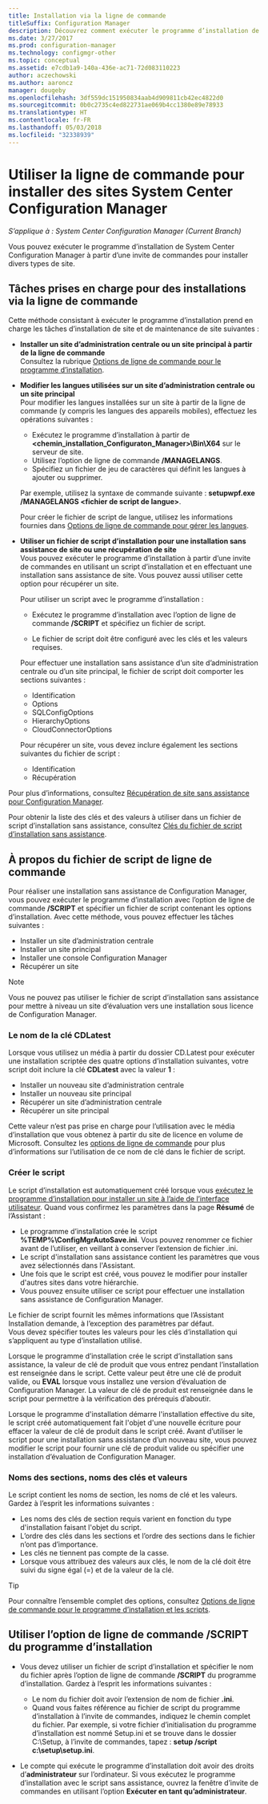 ```yaml
---
title: Installation via la ligne de commande
titleSuffix: Configuration Manager
description: Découvrez comment exécuter le programme d’installation de System Center Configuration Manager à partir d’une invite de commandes pour diverses installations de site.
ms.date: 3/27/2017
ms.prod: configuration-manager
ms.technology: configmgr-other
ms.topic: conceptual
ms.assetid: e7cdb1a9-140a-436e-ac71-72d083110223
author: aczechowski
ms.author: aaroncz
manager: dougeby
ms.openlocfilehash: 3df559dc151950834aab4d909811cb42ec4822d0
ms.sourcegitcommit: 0b0c2735c4ed822731ae069b4cc1380e89e78933
ms.translationtype: HT
ms.contentlocale: fr-FR
ms.lasthandoff: 05/03/2018
ms.locfileid: "32338939"
---
```

# <a name="use-a-command-line-to-install-system-center-configuration-manager-sites"></a>Utiliser la ligne de commande pour installer des sites System Center Configuration Manager

*S’applique à : System Center Configuration Manager (Current Branch)*

 Vous pouvez exécuter le programme d’installation de System Center Configuration Manager à partir d’une invite de commandes pour installer divers types de site.

## <a name="supported-tasks-for-command-line-installations"></a>Tâches prises en charge pour des installations via la ligne de commande
 Cette méthode consistant à exécuter le programme d’installation prend en charge les tâches d’installation de site et de maintenance de site suivantes :

-   **Installer un site d’administration centrale ou un site principal à partir de la ligne de commande**  
  Consultez la rubrique [Options de ligne de commande pour le programme d’installation](../../../../core/servers/deploy/install/command-line-options-for-setup.md).

-  **Modifier les langues utilisées sur un site d’administration centrale ou un site principal**  
    Pour modifier les langues installées sur un site à partir de la ligne de commande (y compris les langues des appareils mobiles), effectuez les opérations suivantes :  

     -   Exécutez le programme d’installation à partir de **&lt;chemin_installation_Configuraton_Manager\>\Bin\X64** sur le serveur de site.
     -   Utilisez l’option de ligne de commande **/MANAGELANGS**.
     -   Spécifiez un fichier de jeu de caractères qui définit les langues à ajouter ou supprimer.  

    Par exemple, utilisez la syntaxe de commande suivante : **setupwpf.exe /MANAGELANGS &lt;fichier de script de langue\>**.  

    Pour créer le fichier de script de langue, utilisez les informations fournies dans [Options de ligne de commande pour gérer les langues](../../../../core/servers/deploy/install/command-line-options-for-setup.md#bkmk_Lang).  

-  **Utiliser un fichier de script d’installation pour une installation sans assistance de site ou une récupération de site**  
    Vous pouvez exécuter le programme d’installation à partir d’une invite de commandes en utilisant un script d’installation et en effectuant une installation sans assistance de site. Vous pouvez aussi utiliser cette option pour récupérer un site.    

    Pour utiliser un script avec le programme d’installation :  

    -   Exécutez le programme d’installation avec l’option de ligne de commande **/SCRIPT** et spécifiez un fichier de script.  

    -   Le fichier de script doit être configuré avec les clés et les valeurs requises.  

    Pour effectuer une installation sans assistance d’un site d’administration centrale ou d’un site principal, le fichier de script doit comporter les sections suivantes :  

    -   Identification    
    -   Options    
    -   SQLConfigOptions    
      -   HierarchyOptions    
    -   CloudConnectorOptions   

    Pour récupérer un site, vous devez inclure également les sections suivantes du fichier de script :  

    -   Identification  
    -   Récupération

Pour plus d’informations, consultez [Récupération de site sans assistance pour Configuration Manager](/sccm/protect/understand/unattended-recovery).  

Pour obtenir la liste des clés et des valeurs à utiliser dans un fichier de script d’installation sans assistance, consultez [Clés du fichier de script d’installation sans assistance](../../../../core/servers/deploy/install/command-line-options-for-setup.md#bkmk_Unattended).  

## <a name="about-the-command-line-script-file"></a>À propos du fichier de script de ligne de commande  
 Pour réaliser une installation sans assistance de Configuration Manager, vous pouvez exécuter le programme d’installation avec l’option de ligne de commande **/SCRIPT** et spécifier un fichier de script contenant les options d’installation. Avec cette méthode, vous pouvez effectuer les tâches suivantes :  

-   Installer un site d’administration centrale  
-   Installer un site principal  
-   Installer une console Configuration Manager  
-   Récupérer un site  

> [!NOTE]  
>  Vous ne pouvez pas utiliser le fichier de script d’installation sans assistance pour mettre à niveau un site d’évaluation vers une installation sous licence de Configuration Manager.  

### <a name="the-cdlatest-key-name"></a>Le nom de la clé CDLatest
Lorsque vous utilisez un média à partir du dossier CD.Latest pour exécuter une installation scriptée des quatre options d’installation suivantes, votre script doit inclure la clé **CDLatest** avec la valeur **1** :
- Installer un nouveau site d’administration centrale
- Installer un nouveau site principal
- Récupérer un site d’administration centrale
- Récupérer un site principal

Cette valeur n’est pas prise en charge pour l’utilisation avec le média d’installation que vous obtenez à partir du site de licence en volume de Microsoft.
Consultez les [options de ligne de commande](/sccm/core/servers/deploy/install/command-line-options-for-setup) pour plus d’informations sur l’utilisation de ce nom de clé dans le fichier de script.



### <a name="create-the-script"></a>Créer le script
Le script d’installation est automatiquement créé lorsque vous [exécutez le programme d’installation pour installer un site à l’aide de l’interface utilisateur](../../../../core/servers/deploy/install/use-the-setup-wizard-to-install-sites.md).  Quand vous confirmez les paramètres dans la page **Résumé** de l’Assistant :  

-   Le programme d’installation crée le script **%TEMP%\ConfigMgrAutoSave.ini**.  Vous pouvez renommer ce fichier avant de l’utiliser, en veillant à conserver l’extension de fichier .ini.  
-   Le script d'installation sans assistance contient les paramètres que vous avez sélectionnés dans l'Assistant.  
-   Une fois que le script est créé, vous pouvez le modifier pour installer d'autres sites dans votre hiérarchie.  
-   Vous pouvez ensuite utiliser ce script pour effectuer une installation sans assistance de Configuration Manager.  

Le fichier de script fournit les mêmes informations que l’Assistant Installation demande, à l’exception des paramètres par défaut.   
Vous devez spécifier toutes les valeurs pour les clés d’installation qui s’appliquent au type d’installation utilisé.   

Lorsque le programme d’installation crée le script d’installation sans assistance, la valeur de clé de produit que vous entrez pendant l’installation est renseignée dans le script. Cette valeur peut être une clé de produit valide, ou **EVAL** lorsque vous installez une version d’évaluation de Configuration Manager. La valeur de clé de produit est renseignée dans le script pour permettre à la vérification des prérequis d’aboutir.   

Lorsque le programme d'installation démarre l'installation effective du site, le script créé automatiquement fait l'objet d'une nouvelle écriture pour effacer la valeur de clé de produit dans le script créé. Avant d’utiliser le script pour une installation sans assistance d’un nouveau site, vous pouvez modifier le script pour fournir une clé de produit valide ou spécifier une installation d’évaluation de Configuration Manager.  

### <a name="section-names-key-names-and-values"></a>Noms des sections, noms des clés et valeurs
Le script contient les noms de section, les noms de clé et les valeurs. Gardez à l’esprit les informations suivantes :
-   Les noms des clés de section requis varient en fonction du type d'installation faisant l'objet du script.
-   L’ordre des clés dans les sections et l’ordre des sections dans le fichier n’ont pas d’importance.     
-   Les clés ne tiennent pas compte de la casse.  
-   Lorsque vous attribuez des valeurs aux clés, le nom de la clé doit être suivi du signe égal (=) et de la valeur de la clé.    

> [!TIP]  
>  Pour connaître l’ensemble complet des options, consultez [Options de ligne de commande pour le programme d’installation et les scripts](../../../../core/servers/deploy/install/command-line-options-for-setup.md).  

## <a name="use-the-script-setup-command-line-option"></a>Utiliser l’option de ligne de commande /SCRIPT du programme d’installation

-   Vous devez utiliser un fichier de script d’installation et spécifier le nom du fichier après l’option de ligne de commande **/SCRIPT** du programme d’installation. Gardez à l’esprit les informations suivantes :   
    -   Le nom du fichier doit avoir l’extension de nom de fichier **.ini**.  
    -   Quand vous faites référence au fichier de script du programme d’installation à l’invite de commandes, indiquez le chemin complet du fichier. Par exemple, si votre fichier d’initialisation du programme d’installation est nommé Setup.ini et se trouve dans le dossier C:\Setup, à l’invite de commandes, tapez :  **setup /script c:\setup\setup.ini**.  

-   Le compte qui exécute le programme d’installation doit avoir des droits d’**administrateur** sur l’ordinateur. Si vous exécutez le programme d’installation avec le script sans assistance, ouvrez la fenêtre d’invite de commandes en utilisant l’option **Exécuter en tant qu’administrateur**.   
